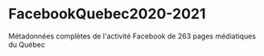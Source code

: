 # FacebookQuebec2020-2021
Métadonnées complètes de l'activité Facebook de 263 pages médiatiques du Québec
